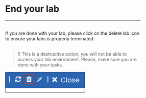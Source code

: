 <div style="margin-right: 50px; margin-left: 30px;">

# End your lab
___
<br>
If you are done with your lab, please click on the delete lab icon to ensure your labs is properly terminated. 
<br>
<br>

> ‼️ This is a destructive action, you will not be able to access your lab environment. Please, make sure you are done with your tasks.

   <p align="left">
       <img width="250" height="65" img src="img/endlab.png"/>
        </p>

</div>
